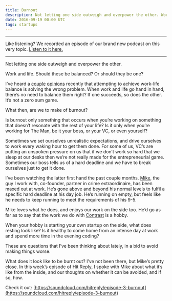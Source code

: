 ```yaml
---
title: Burnout
description: Not letting one side outweigh and overpower the other. Work and life. Should these be balanced? Or should they be one?
date: 2016-09-19 00:00 UTC
tags: startups
---
```


---

Like listening? We recorded an episode of our brand new podcast on this very topic. [Listen to it here.](https://hitreply.co/3)

---

Not letting one side outweigh and overpower the other.

Work and life. Should these be balanced? Or should they be one?

I’ve heard a [couple](http://www.vanschneider.com/worklife-balance-is-bullsht/) [opinions](http://designlife.fm/episode36/) recently that attempting to achieve work-life balance is solving the wrong problem. When work and life go hand in hand, there’s no need to balance them right? If one succeeds, so does the other. It’s not a zero sum game.

What then, are we to make of burnout?

Is burnout only something that occurs when you’re working on something that doesn’t resonate with the rest of your life? Is it only when you’re working for The Man, be it your boss, or your VC, or even yourself?

Sometimes we set ourselves unrealistic expectations, and drive ourselves to work every waking hour to get them done. For some of us, VC’s are putting an unspoken pressure on us that if we don’t work so hard that we sleep at our desks then we’re not really made for the entrepreneurial game. Sometimes our boss tells us of a hard deadline and we have to break ourselves just to get it done.

I’ve been watching the latter first hand the past couple months. [Mike](https://twitter.com/mikeaag), the guy I work with, co-founder, partner in crime extraordinaire, has been maxed out at work. He’s gone above and beyond his normal levels to fulfil a specific hard deadline at his day job. He’s running on empty, but feels like he needs to keep running to meet the requirements of his 9-5.

Mike loves what he does, and enjoys our work on the side too. He’d go as far as to say that the work we do with [Contrast](http://wearecontrast.com/) is a hobby.

When your hobby is starting your own startup on the side, what does resting look like? Is it healthy to come home from an intense day at work and spend more time in the evening coding?

These are questions that I’ve been thinking about lately, in a bid to avoid making things worse.

What does it look like to be burnt out? I’ve not been there, but Mike’s pretty close. In this week’s episode of Hit Reply, I spoke with Mike about what it’s like from the inside, and our thoughts on whether it can be avoided, and if so, how.

Check it out: [https://soundcloud.com/hitreply/episode-3-burnout](https://soundcloud.com/hitreply/episode-3-burnout)

